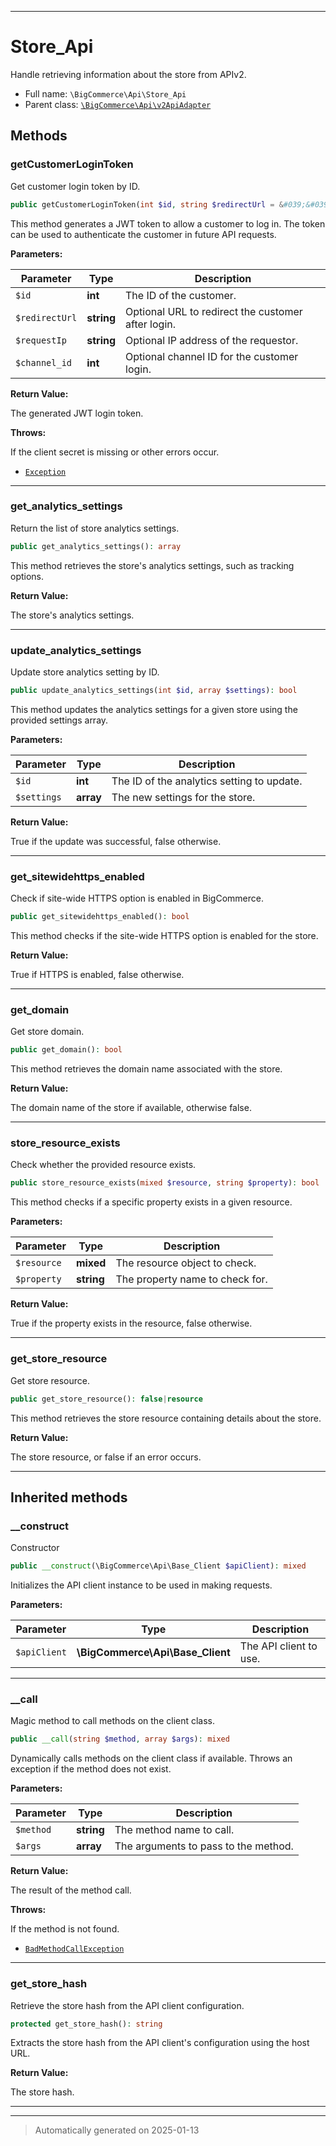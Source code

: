 ***

# Store_Api

Handle retrieving information about the store from APIv2.



* Full name: `\BigCommerce\Api\Store_Api`
* Parent class: [`\BigCommerce\Api\v2ApiAdapter`](./classes/BigCommerce/Api/v2ApiAdapter.md)




## Methods


### getCustomerLoginToken

Get customer login token by ID.

```php
public getCustomerLoginToken(int $id, string $redirectUrl = &#039;&#039;, string $requestIp = &#039;&#039;, int $channel_id): string
```

This method generates a JWT token to allow a customer to log in. The token can
be used to authenticate the customer in future API requests.






**Parameters:**

| Parameter | Type | Description |
|-----------|------|-------------|
| `$id` | **int** | The ID of the customer. |
| `$redirectUrl` | **string** | Optional URL to redirect the customer after login. |
| `$requestIp` | **string** | Optional IP address of the requestor. |
| `$channel_id` | **int** | Optional channel ID for the customer login. |


**Return Value:**

The generated JWT login token.



**Throws:**
<p>If the client secret is missing or other errors occur.</p>

- [`Exception`](./classes/Exception.md)



***

### get_analytics_settings

Return the list of store analytics settings.

```php
public get_analytics_settings(): array
```

This method retrieves the store's analytics settings, such as tracking options.







**Return Value:**

The store's analytics settings.




***

### update_analytics_settings

Update store analytics setting by ID.

```php
public update_analytics_settings(int $id, array $settings): bool
```

This method updates the analytics settings for a given store using the provided
settings array.






**Parameters:**

| Parameter | Type | Description |
|-----------|------|-------------|
| `$id` | **int** | The ID of the analytics setting to update. |
| `$settings` | **array** | The new settings for the store. |


**Return Value:**

True if the update was successful, false otherwise.




***

### get_sitewidehttps_enabled

Check if site-wide HTTPS option is enabled in BigCommerce.

```php
public get_sitewidehttps_enabled(): bool
```

This method checks if the site-wide HTTPS option is enabled for the store.







**Return Value:**

True if HTTPS is enabled, false otherwise.




***

### get_domain

Get store domain.

```php
public get_domain(): bool
```

This method retrieves the domain name associated with the store.







**Return Value:**

The domain name of the store if available, otherwise false.




***

### store_resource_exists

Check whether the provided resource exists.

```php
public store_resource_exists(mixed $resource, string $property): bool
```

This method checks if a specific property exists in a given resource.






**Parameters:**

| Parameter | Type | Description |
|-----------|------|-------------|
| `$resource` | **mixed** | The resource object to check. |
| `$property` | **string** | The property name to check for. |


**Return Value:**

True if the property exists in the resource, false otherwise.




***

### get_store_resource

Get store resource.

```php
public get_store_resource(): false|resource
```

This method retrieves the store resource containing details about the store.







**Return Value:**

The store resource, or false if an error occurs.




***


## Inherited methods


### __construct

Constructor

```php
public __construct(\BigCommerce\Api\Base_Client $apiClient): mixed
```

Initializes the API client instance to be used in making requests.






**Parameters:**

| Parameter | Type | Description |
|-----------|------|-------------|
| `$apiClient` | **\BigCommerce\Api\Base_Client** | The API client to use. |





***

### __call

Magic method to call methods on the client class.

```php
public __call(string $method, array $args): mixed
```

Dynamically calls methods on the client class if available. Throws an exception if the method does not exist.






**Parameters:**

| Parameter | Type | Description |
|-----------|------|-------------|
| `$method` | **string** | The method name to call. |
| `$args` | **array** | The arguments to pass to the method. |


**Return Value:**

The result of the method call.



**Throws:**
<p>If the method is not found.</p>

- [`BadMethodCallException`](./classes/BadMethodCallException.md)



***

### get_store_hash

Retrieve the store hash from the API client configuration.

```php
protected get_store_hash(): string
```

Extracts the store hash from the API client's configuration using the host URL.







**Return Value:**

The store hash.




***


***
> Automatically generated on 2025-01-13
